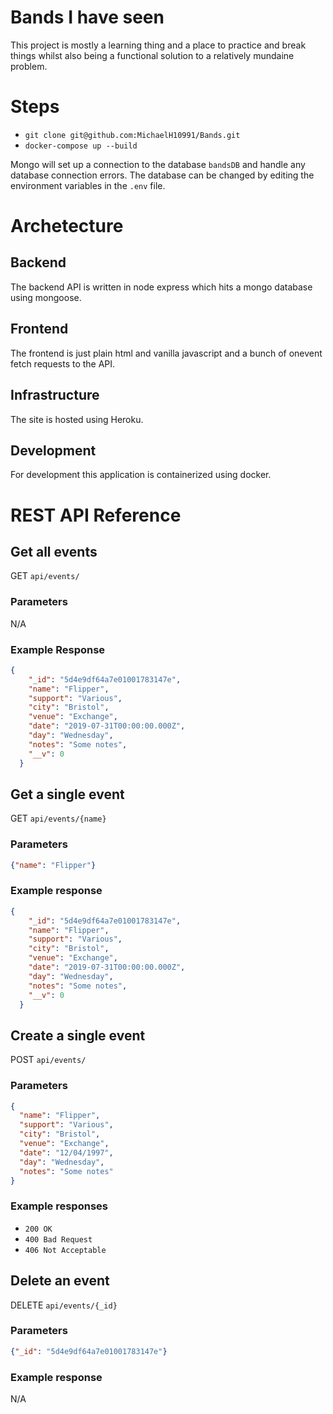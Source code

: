 # Bands I have seen

This project is mostly a learning thing and a place to practice and break things whilst also being a functional solution to a relatively mundaine problem.

# Steps

- `git clone git@github.com:MichaelH10991/Bands.git`
- `docker-compose up --build`

Mongo will set up a connection to the database `bandsDB` and handle any database connection errors. The database can be changed by editing the environment variables in the `.env` file.

# Archetecture

## Backend

The backend API is written in node express which hits a mongo database using mongoose. 

## Frontend

The frontend is just plain html and vanilla javascript and a bunch of onevent fetch requests to the API.

## Infrastructure

The site is hosted using Heroku.

## Development

For development this application is containerized using docker.

# REST API Reference

## Get all events

GET `api/events/`

### Parameters

N/A

### Example Response

```json
{
    "_id": "5d4e9df64a7e01001783147e",
    "name": "Flipper",
    "support": "Various",
    "city": "Bristol",
    "venue": "Exchange",
    "date": "2019-07-31T00:00:00.000Z",
    "day": "Wednesday",
    "notes": "Some notes",
    "__v": 0
  }
```

## Get a single event

GET `api/events/{name}`

### Parameters 

```json
{"name": "Flipper"}
  ```

### Example response
```json
{
    "_id": "5d4e9df64a7e01001783147e",
    "name": "Flipper",
    "support": "Various",
    "city": "Bristol",
    "venue": "Exchange",
    "date": "2019-07-31T00:00:00.000Z",
    "day": "Wednesday",
    "notes": "Some notes",
    "__v": 0
  }
```

## Create a single event
POST `api/events/`

### Parameters
```json
{
  "name": "Flipper",
  "support": "Various",  
  "city": "Bristol",
  "venue": "Exchange",
  "date": "12/04/1997",
  "day": "Wednesday",
  "notes": "Some notes"
}
```
### Example responses

- `200 OK`
- `400 Bad Request`
- `406 Not Acceptable`

## Delete an event

DELETE `api/events/{_id}`

### Parameters

```json 
{"_id": "5d4e9df64a7e01001783147e"}
```
### Example response

N/A



